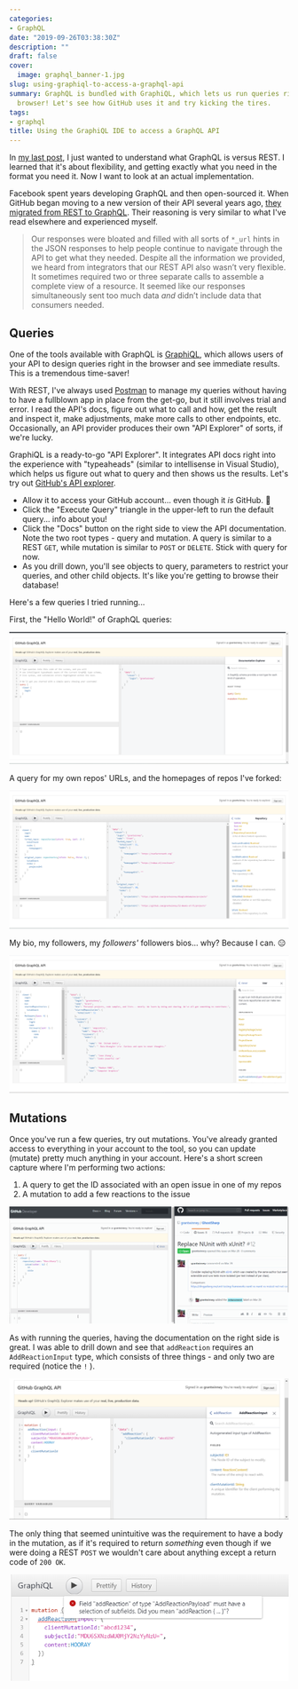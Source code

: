 ```yaml
---
categories:
- GraphQL
date: "2019-09-26T03:38:30Z"
description: ""
draft: false
cover:
  image: graphql_banner-1.jpg
slug: using-graphiql-to-access-a-graphql-api
summary: GraphQL is bundled with GraphiQL, which lets us run queries right in the
  browser! Let's see how GitHub uses it and try kicking the tires.
tags:
- graphql
title: Using the GraphiQL IDE to access a GraphQL API
---
```

In [my last post](https://grantwinney.com/what-is-graphql-and-how-does-it-differ-from-rest/), I just wanted to understand what GraphQL is versus REST. I learned that it's about flexibility, and getting exactly what you need in the format you need it. Now I want to look at an actual implementation.

Facebook spent years developing GraphQL and then open-sourced it. When GitHub began moving to a new version of their API several years ago, [they migrated from REST to GraphQL](https://github.blog/2016-09-14-the-github-graphql-api/). Their reasoning is very similar to what I've read elsewhere and experienced myself.

> Our responses were bloated and filled with all sorts of `*_url` hints in the JSON responses to help people continue to navigate through the API to get what they needed. Despite all the information we provided, we heard from integrators that our REST API also wasn’t very flexible. It sometimes required two or three separate calls to assemble a complete view of a resource. It seemed like our responses simultaneously sent too much data _and_ didn’t include data that consumers needed.

## Queries

One of the tools available with GraphQL is [GraphiQL](https://github.com/graphql/graphiql/tree/master/packages/graphiql#readme), which allows users of your API to design queries right in the browser and see immediate results. This is a tremendous time-saver!

With REST, I've always used [Postman](https://www.getpostman.com/) to manage my queries without having to have a fullblown app in place from the get-go, but it still involves trial and error. I read the API's docs, figure out what to call and how, get the result and inspect it, make adjustments, make more calls to other endpoints, etc. Occasionally, an API provider produces their own "API Explorer" of sorts, if we're lucky.

GraphiQL is a ready-to-go "API Explorer". It integrates API docs right into the experience with "typeaheads" (similar to intellisense in Visual Studio), which helps us figure out what to query and then shows us the results. Let's try out [GitHub's API explorer](https://developer.github.com/v4/explorer/).

- Allow it to access your GitHub account... even though it _is_ GitHub. 🤨
- Click the "Execute Query" triangle in the upper-left to run the default query... info about you!
- Click the "Docs" button on the right side to view the API documentation. Note the two root types - query and mutation. A query is similar to a REST `GET`, while mutation is similar to `POST` or `DELETE`. Stick with query for now.
- As you drill down, you'll see objects to query, parameters to restrict your queries, and other child objects. It's like you're getting to browse their database!

Here's a few queries I tried running...

First, the "Hello World!" of GraphQL queries:

![](default-query.png)

A query for my own repos' URLs, and the homepages of repos I've forked:

![](repos.png)

My bio, my followers, my _followers'_ followers bios... why? Because I can. 😑

![](followers-all-the-way-down.png)

## Mutations

Once you've run a few queries, try out mutations. You've already granted access to everything in your account to the tool, so you can update (mutate) pretty much anything in your account. Here's a short screen capture where I'm performing two actions:

1. A query to get the ID associated with an open issue in one of my repos
2. A mutation to add a few reactions to the issue

![](first_mutation.gif)

As with running the queries, having the documentation on the right side is great. I was able to drill down and see that `addReaction` requires an `AddReactionInput` type, which consists of three things - and only two are required (notice the `!` ).

![](mutation-docs.png)

The only thing that seemed unintuitive was the requirement to have a body in the mutation, as if it's required to return _something_ even though if we were doing a REST `POST` we wouldn't care about anything except a return code of `200 OK`.

![](mutation_nobody.png)
